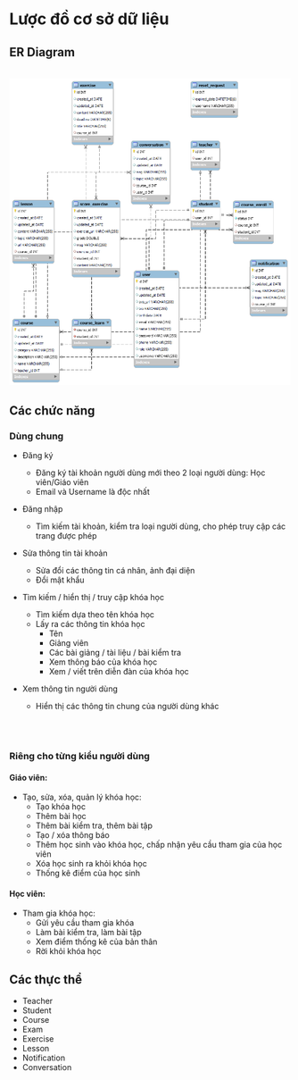 # Lược đồ cơ sở dữ liệu

## ER Diagram

<p align="center">
  <br>
  
  <img  src="./ERD.png" alt="Project logo">
 
</p>

## Các chức năng

### Dùng chung

- Đăng ký
  - Đăng ký tài khoản người dùng mới theo 2 loại người dùng: Học viên/Giáo viên
  - Email và Username là độc nhất
- Đăng nhập
  - Tìm kiếm tài khoản, kiểm tra loại người dùng, cho phép truy cập các trang được phép
- Sửa thông tin tài khoản

  - Sửa đổi các thông tin cá nhân, ảnh đại diện
  - Đổi mật khẩu

- Tìm kiếm / hiển thị / truy cập khóa học

  - Tìm kiếm dựa theo tên khóa học
  - Lấy ra các thông tin khóa học
    - Tên
    - Giảng viên
    - Các bài giảng / tài liệu / bài kiểm tra
    - Xem thông báo của khóa học
    - Xem / viết trên diễn đàn của khóa học

- Xem thông tin người dùng
  - Hiển thị các thông tin chung của người dùng khác

<br>
<br>
  
### Riêng cho từng kiểu người dùng

#### Giáo viên:

- Tạo, sửa, xóa, quản lý khóa học:
  - Tạo khóa học
  - Thêm bài học
  - Thêm bài kiểm tra, thêm bài tập
  - Tạo / xóa thông báo
  - Thêm học sinh vào khóa học, chấp nhận yêu cầu tham gia của học viên
  - Xóa học sinh ra khỏi khóa học
  - Thống kê điểm của học sinh

#### Học viên:

- Tham gia khóa học:
  - Gửi yêu cầu tham gia khóa
  - Làm bài kiểm tra, làm bài tập
  - Xem điểm thống kê của bản thân
  - Rời khỏi khóa học

## Các thực thể

- Teacher
- Student
- Course
- Exam
- Exercise
- Lesson
- Notification
- Conversation
